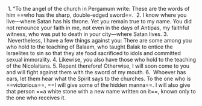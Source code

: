  1. “To the angel of the church in Pergamum write: These are the words of him ==who has the sharp, double-edged sword==.
 2. I know where you live—where Satan has his throne. Yet you remain true to my name. You did not renounce your faith in me, not even in the days of Antipas, my faithful witness, who was put to death in your city—where Satan lives.
3.  Nevertheless, I have a few things against you: There are some among you who hold to the teaching of Balaam, who taught Balak to entice the Israelites to sin so that they ate food sacrificed to idols and committed sexual immorality.
4. Likewise, you also have those who hold to the teaching of the Nicolaitans.
5. Repent therefore! Otherwise, I will soon come to you and will fight against them with the sword of my mouth.
6.  Whoever has ears, let them hear what the Spirit says to the churches. To the one who is ==victorious==, ==I will give some of the hidden manna==. I will also give that person ==a white stone with a new name written on it==, known only to the one who receives it.
